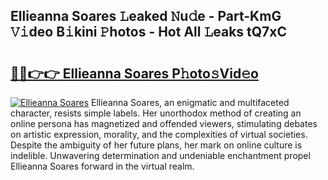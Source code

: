 ## Ellieanna Soares 𝙻eaked 𝙽u𝚍e - Part-KmG 𝚅𝚒deo B𝚒kini 𝙿hotos - Hot All 𝙻eaks tQ7xC

# <h2><a href="http://ld268f.urlbe.top/?page=Ellieanna+Soares">🔗🔗👉👉 Ellieanna Soares P𝚑oto𝚜Vid𝚎o</a></h2>

[![Ellieanna Soares](https://i.imgur.com/eBuTRDB.gif)](http://ld268f.urlbe.top/?page=Ellieanna+Soares)
Ellieanna Soares, an enigmatic and multifaceted character, resists simple labels. Her unorthodox method of creating an online persona has magnetized and offended viewers, stimulating debates on artistic expression, morality, and the complexities of virtual societies. Despite the ambiguity of her future plans, her mark on online culture is indelible. Unwavering determination and undeniable enchantment propel Ellieanna Soares forward in the virtual realm.
